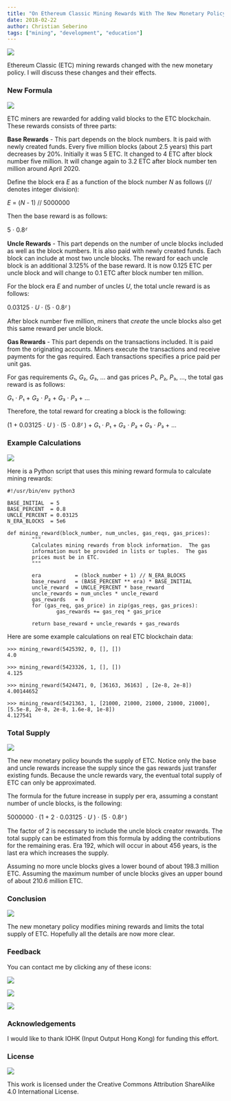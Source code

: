 ```yaml
---
title: "On Ethereum Classic Mining Rewards With The New Monetary Policy"
date: 2018-02-22
author: Christian Seberino
tags: ["mining", "development", "education"]
---
```


![](./1vFht2pfMD7lijWCGDpNEJA.png)

Ethereum Classic (ETC) mining rewards changed with the new monetary policy. I
will discuss these changes and their effects.

### New Formula

![](./194Fy4Fxt6Vtn24QMT78WrQ.jpeg)

ETC miners are rewarded for adding valid blocks to the ETC blockchain. These
rewards consists of three parts:

**Base Rewards** - This part depends on the block numbers. It is paid with newly
created funds. Every five million blocks (about 2.5 years) this part decreases
by 20%. Initially it was 5 ETC. It changed to 4 ETC after block number five
million. It will change again to 3.2 ETC after block number ten million around
April 2020.

Define the block era *E* as a function of the block number *N* as follows (//
denotes integer division):

*E* = (*N* - 1) // 5000000

Then the base reward is as follows:

5 ⋅ 0.8*ᴱ*

**Uncle Rewards** - This part depends on the number of uncle blocks included as
well as the block numbers. It is also paid with newly created funds. Each block
can include at most two uncle blocks. The reward for each uncle block is an
additional 3.125% of the base reward. It is now 0.125 ETC per uncle block and
will change to 0.1 ETC after block number ten million.

For the block era *E* and number of uncles *U*, the total uncle reward is as
follows:

0.03125 ⋅ *U* ⋅ (5 ⋅ 0.8*ᴱ* )

After block number five million, miners that *create* the uncle blocks also get
this same reward per uncle block.

**Gas Rewards** - This part depends on the transactions included. It is paid
from the originating accounts. Miners execute the transactions and receive
payments for the gas required. Each transactions specifies a price paid per unit
gas.

For gas requirements *G*₁, *G*₂, *G*₃, … and gas prices *P*₁, *P*₂, *P*₃, …, the
total gas reward is as follows:

*G*₁ ⋅ *P*₁ + *G*₂ ⋅ *P*₂ + *G*₃ ⋅ *P*₃ + …

Therefore, the total reward for creating a block is the following:

(1 + 0.03125 ⋅ *U* ) ⋅ (5 ⋅ 0.8*ᴱ* ) + *G*₁ ⋅ *P*₁ + *G*₂ ⋅ *P*₂ + *G*₃ ⋅
*P*₃ + …

### Example Calculations

![](./1CBy2Wk7IbkpmUgDkOwAceg.jpeg)

Here is a Python script that uses this mining reward formula to calculate mining
rewards:

    #!/usr/bin/env python3

    BASE_INITIAL  = 5
    BASE_PERCENT  = 0.8
    UNCLE_PERCENT = 0.03125
    N_ERA_BLOCKS  = 5e6

    def mining_reward(block_number, num_uncles, gas_reqs, gas_prices):
            """
            Calculates mining rewards from block information.  The gas
            information must be provided in lists or tuples.  The gas
            prices must be in ETC.
            """

            era           = (block_number + 1) // N_ERA_BLOCKS
            base_reward   = (BASE_PERCENT ** era) * BASE_INITIAL
            uncle_reward  = UNCLE_PERCENT * base_reward
            uncle_rewards = num_uncles * uncle_reward
            gas_rewards   = 0
            for (gas_req, gas_price) in zip(gas_reqs, gas_prices):
                    gas_rewards += gas_req * gas_price

            return base_reward + uncle_rewards + gas_rewards

Here are some example calculations on real ETC blockchain data:

    >>> mining_reward(5425392, 0, [], [])
    4.0

    >>> mining_reward(5423326, 1, [], [])
    4.125

    >>> mining_reward(5424471, 0, [36163, 36163] , [2e-8, 2e-8])
    4.00144652

    >>> mining_reward(5421363, 1, [21000, 21000, 21000, 21000, 21000], [5.5e-8, 2e-8, 2e-8, 1.6e-8, 1e-8])
    4.127541

### Total Supply

![](./1CI_LeLWUYbgI4AuYp3mj6A.png)

The new monetary policy bounds the supply of ETC. Notice only the base and uncle
rewards increase the supply since the gas rewards just transfer existing funds.
Because the uncle rewards vary, the eventual total supply of ETC can only be
approximated.

The formula for the future increase in supply per era, assuming a constant
number of uncle blocks, is the following:

5000000 ⋅ (1 + 2 ⋅ 0.03125 ⋅ *U* ) ⋅ (5 ⋅ 0.8*ᴱ* )

The factor of 2 is necessary to include the uncle block creator rewards. The
total supply can be estimated from this formula by adding the contributions for
the remaining eras. Era 192, which will occur in about 456 years, is the last
era which increases the supply.

Assuming no more uncle blocks gives a lower bound of about 198.3 million ETC.
Assuming the maximum number of uncle blocks gives an upper bound of about 210.6
million ETC.

### Conclusion

![](./18EYoI0_aQoGf6OCPsLK_GQ.jpeg)

The new monetary policy modifies mining rewards and limits the total supply of
ETC. Hopefully all the details are now more clear.

### Feedback

You can contact me by clicking any of these icons:

![](./0eoFC6QOWZ--bCngK.png)

![](./0i3CwTFEKUnKYHMf0.png)

![](./0HQj6HSHxE7pkIBjk.png)

### Acknowledgements

I would like to thank IOHK (Input Output Hong Kong) for funding this effort.

### License

![](./0hocpUZXBcjzNJeQ2.png)

This work is licensed under the Creative Commons Attribution ShareAlike 4.0
International License.
